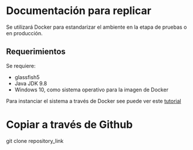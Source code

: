 # Documentación para replicar
Se utilizará Docker para estandarizar el ambiente en la etapa de pruebas o en producción.

## Requerimientos
Se requiere:
- glassfish5
- Java JDK 9.8
- Windows 10, como sistema operativo para la imagen de Docker

Para instanciar el sistema a través de Docker see puede ver este [tutorial](https://github.com/docker/labs/blob/master/windows/windows-containers/README.md)

# Copiar a través de Github

git clone repository_link
